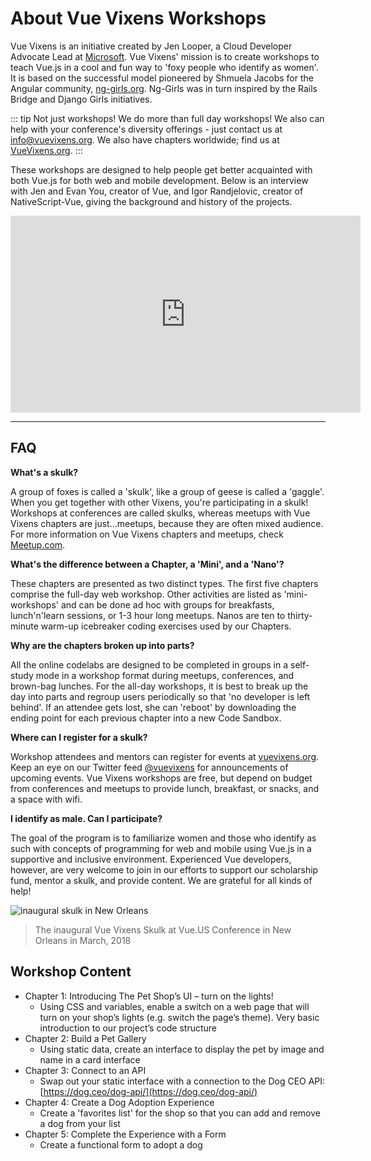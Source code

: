 # About Vue Vixens Workshops

Vue Vixens is an initiative created by Jen Looper, a Cloud Developer Advocate Lead at [Microsoft](https://www.microsoft.com). Vue Vixens' mission is to create workshops to teach Vue.js in a cool and fun way to 'foxy people who identify as women'. It is based on the successful model pioneered by Shmuela Jacobs for the Angular community, [ng-girls.org](http://www.ng-girls.org). Ng-Girls was in turn inspired by the Rails Bridge and Django Girls initiatives.

::: tip Not just workshops!
We do more than full day workshops! We also can help with your conference's diversity offerings - just contact us at [info@vuevixens.org](mailto:info@vuevixens.org). We also have chapters worldwide; find us at [VueVixens.org](https://vuevixens.org).
:::

These workshops are designed to help people get better acquainted with both Vue.js for both web and mobile development. Below is an interview with Jen and Evan You, creator of Vue, and Igor Randjelovic, creator of NativeScript-Vue, giving the background and history of the projects.

<iframe width="560" height="315" src="https://www.youtube.com/embed/jFsmrudIFmI" frameborder="0" allow="autoplay; encrypted-media" allowfullscreen></iframe>

---

## FAQ

**What's a skulk?**

A group of foxes is called a 'skulk', like a group of geese is called a 'gaggle'. When you get together with other Vixens, you're participating in a skulk! Workshops at conferences are called skulks, whereas meetups with Vue Vixens chapters are just...meetups, because they are often mixed audience. For more information on Vue Vixens chapters and meetups, check [Meetup.com](https://www.meetup.com/vuevixens/).

**What's the difference between a Chapter, a 'Mini', and a 'Nano'?**

These chapters are presented as two distinct types. The first five chapters comprise the full-day web workshop. Other activities are listed as 'mini-workshops' and can be done ad hoc with groups for breakfasts, lunch'n'learn sessions, or 1-3 hour long meetups. Nanos are ten to thirty-minute warm-up icebreaker coding exercises used by our Chapters.

**Why are the chapters broken up into parts?**

All the online codelabs are designed to be completed in groups in a self-study mode in a workshop format during meetups, conferences, and brown-bag lunches. For the all-day workshops, it is best to break up the day into parts and regroup users periodically so that 'no developer is left behind'. If an attendee gets lost, she can 'reboot' by downloading the ending point for each previous chapter into a new Code Sandbox.

**Where can I register for a skulk?**

Workshop attendees and mentors can register for events at [vuevixens.org](https://www.vuevixens.org). Keep an eye on our Twitter feed [@vuevixens](http://www.twitter.com/vuevixens) for announcements of upcoming events. Vue Vixens workshops are free, but depend on budget from conferences and meetups to provide lunch, breakfast, or snacks, and a space with wifi.

**I identify as male. Can I participate?**

The goal of the program is to familiarize women and those who identify as such with concepts of programming for web and mobile using Vue.js in a supportive and inclusive environment. Experienced Vue developers, however, are very welcome to join in our efforts to support our scholarship fund, mentor a skulk, and provide content. We are grateful for all kinds of help!

![inaugural skulk in New Orleans](./images/inaugural_skulk.jpg)

> The inaugural Vue Vixens Skulk at Vue.US Conference in New Orleans in March, 2018

## Workshop Content

-   Chapter 1: Introducing The Pet Shop’s UI – turn on the lights!
    -   Using CSS and variables, enable a switch on a web page that will turn on your shop’s lights (e.g. switch the page’s theme). Very basic introduction to our project’s code structure
-   Chapter 2: Build a Pet Gallery
    -   Using static data, create an interface to display the pet by image and name in a card interface
-   Chapter 3: Connect to an API
    -   Swap out your static interface with a connection to the Dog CEO API: [https://dog.ceo/dog-api/](https://dog.ceo/dog-api/)
-   Chapter 4: Create a Dog Adoption Experience
    -   Create a 'favorites list' for the shop so that you can add and remove a dog from your list
-   Chapter 5: Complete the Experience with a Form
    -   Create a functional form to adopt a dog
